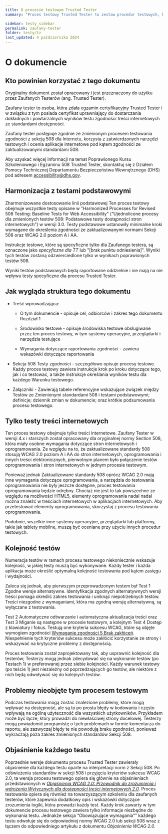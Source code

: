 ```yaml
---
title: O procesie testowym Trusted Tester
summary: "Proces testowy Trusted Tester to zestaw procedur testowych, ktorych celem jest stwierdzenie zgodności treści stron internetowych ze Zmienioną Sekcją 508, która w całości implementuje WCAG 2.0. Pierwotnie został  stworzony przez Biuro Dostępnych Systemów i Technologii (OAST) w Departamencie Bezpieczeństwa Wewnętrznego (DHS) Stanów Zjednoczonych, a później przyjęty przez kilka innych amerykańskich agencji federalnych."

sidebar: testy_sidebar
permalink: zaufany-tester
folder: testy/tz
last_updated: 4 października 2024
---
```


O dokumencie
===================

Kto powinien korzystać z tego dokumentu
----------------------------

Oryginalny dokument został opracowany i jest przeznaczony do użytku przez Zaufanych Testerów (ang. <span lang ="en">Trusted Tester</span>).

Zaufany tester to osoba, która zdała egzamin certyfikacyjny Trusted Tester i w związku z tym posiada certyfikat uprawniający do dostarczania dokładnych i powtarzalnych wyników testu zgodności treści internetowych ze standardami dostępności.

Zaufany tester postępuje zgodnie ze zmienionym procesem testowania zgodności z sekcją 508 dla Internetu, korzysta z zatwierdzonych narzędzi testowych i ocenia aplikacje internetowe pod kątem zgodności ze zaktualizowanymi standardami 508. 

Aby uzyskać więcej informacji na temat Poprawionego Kursu Szkoleniowego i Egzaminu 508 Trusted Tester, skontaktuj się z Działem Pomocy Technicznej Departamentu Bezpieczeństwa Wewnętrznego (DHS) pod adresem accessibility@dhs.gov.

Harmonizacja z testami podstawowymi
-----------------------------


Zharmonizowane dostosowanie linii podstawowej
Ten proces testowy obejmuje wszystkie testy opisane w "Harmonized Processes for Revised 508 Testing: Baseline Tests for Web Accessibility" (<q>Ujednolicone procesy dla zmienionych testów 508: Podstawowe testy dostępności stron internetowych</q>) w wersji 3.0. Testy podstawowe ustanowiły minimalne kroki wymagane do określenia zgodności ze zaktualizowanymi normami Sekcji 508 oraz WCAG 2.0 poziom A i AA. 

Instrukcje testowe, które są specyficzne tylko dla Zaufanego testera, są oznaczone jako *specyficzne dla TT* lub "[brak punktu odniesienia]". Wyniki tych testów zostaną odzwierciedlone tylko w wynikach poprawionych testów 508.

Wyniki testów podstawowych będą raportowane oddzielnie i nie mają na nie wpływu testy specyficzne dla procesu Trusted Tester.

Jak wygląda struktura tego dokumentu
-------------------------------

-   Treść wprowadzająca:

    -   O tym dokumencie - opisuje cel, odbiorców i zakres tego dokumentu Rozdział 1

    -   Środowisko testowe - opisuje środowiska testowe obsługiwane przez ten proces testowy, w tym systemy operacyjne, przeglądarki i narzędzia testujące

    -   Wymagania dotyczące raportowania zgodności - zawiera wskazówki dotyczące raportowania

-   Sekcja 508 Testy zgodności - szczegółowo opisuje procesy testowe. Każdy proces testowy zawiera instrukcje krok po kroku dotyczące tego, jak i co testować, a także instrukcje określania wyników testu dla każdego Warunku testowego.

-   Załączniki - Zawierają tabele referencyjne wskazujące związek między Testów ze Zmienionymi standardami 508 i testami podstawowymi; definicje; dziennik zmian w dokumencie; oraz krótkie podsumowania procesu testowego.

Tylko testy treści internetowych
----------------------

Ten proces testowy obejmuje tylko treści internetowe.  Zaufany Tester w wersji 4.x i starszych został opracowany dla oryginalnej normy Section 508, która miały osobne wymagania dotyczące stron internetowych i oprogramowania. Ze względu na to, że zaktualizowane standardy 508 stosują WCAG 2.0 poziom A i AA do stron internetowych, oprogramowania i innych treści elektronicznych, pierwotnym planem było połączenie testów oprogramowania i stron internetowych w jednym procesie testowym.

Ponieważ jednak Zaktualizowane standardy 508 oprócz WCAG 2.0 mają inne wymagania dotyczące oprogramowania, a narzędzia do testowania oprogramowania nie były jeszcze dostępne, proces testowania oprogramowania będzie odrębny. Chociaż nie jest to tak powszechne ze względu na możliwości HTML5, elementy oprogramowania nadal nadal można znaleźć w treściach internetowych w aplikacjach internetowych. Aby przetestować elementy oprogramowania, skorzystaj z procesu testowania oprogramowania.

Podobnie, wszelkie inne systemy operacyjne, przeglądarki lub platformy, takie jak tablety mobilne, muszą być oceniane przy użyciu innych procedur testowych.


Kolejność testów
-------------

Numeracja testów w ramach procesu testowego niekoniecznie wskazuje kolejność, w jakiej testy muszą być wykonywane. Każdy tester i każda aplikacja może określić optymalną kolejność testowania pod kątem zasięgu i wydajności.

Zaleca się jednak, aby pierwszym przeprowadzonym testem był Test 1 Zgodne wersje alternatywne. Identyfikacja zgodnych alternatywnych wersji treści pomaga określić zakres testowania i uniknąć niepotrzebnych testów. Treści niezgodne z wymaganiami, która ma zgodną wersję alternatywną, są wyłączane z testowania.

Test 2 Automatyczne odtwarzanie i automatyczna aktualizacja treści oraz Test 3 Miganie są następne w procesie testowym, a kolejnym Test 4 Dostęp z klawiatury i fokus. Testują one kryteria sukcesu WCAG, które są objęte wymogiem zgodności [Wymaganie zgodności 5 Brak zakłóceń](https://wcag.irdpl.pl/understanding/zgodnosc#conf-req5). Niespełnienie tych kryteriów sukcesu może zakłócić korzystanie ze strony i wskazywać na krytyczne problemy z dostępnością.

Proces testowania został zaprojektowany tak, aby usprawnić kolejność dla testerów; Testerzy mogą jednak zdecydować się na wykonanie testów (po Testach 1) w preferowanej przez siebie kolejności. Każdy warunek testowy (po teście 1) jest niezależny od poprzedzających go testów, ale niektóre z nich będą odwoływać się do kolejnych testów.

Problemy nieobjęte tym procesem testowym
---------------------------------------

Podczas testowania mogą zostać znalezione problemy, które mogą wpływać na dostępność, ale są to po prostu błędy w kodowaniu i często wpływają na ogólną użyteczność dla wszystkich użytkowników. Przykładem może być łącze, który prowadzi do niewłaściwej strony docelowej. Testerzy mogą powiadomić programistę o tych problemach w formie komentarza do raportu, ale zazwyczaj błędy te nie powodują braku zgodności, ponieważ wykraczają poza zakres zmienionych standardów Sekcji 508.


Objaśnienie każdego testu
---------------------------

Poprzednie wersje dokumentu procesu Trusted Tester zawierały objaśnienie dla każdego testu oparte na interpretacji norm z Sekcji 508. Po odświeżeniu standardów w sekcji 508 i przyjęciu kryteriów sukcesu WCAG 2.0, ta wersja procesu testowego opiera się głównie na objaśnieniach przedstawionych w [*Objaśnienia WCAG 2.0: Przewodnik do zrozumienia i wdrożenia Wytycznych dla dostępności treści internetowych 2.0*](https://www.w3.org/TR/UNDERSTANDING-WCAG20/). Proces testowania opiera się również na towarzyszącym szkoleniu dla zaufanych testerów, które zapewnia dodatkowy opis i wskazówki dotyczące zrozumienia logiki, która prowadzi każdy test. Każdy krok zawarty w tym dokumencie procesu testowego zawiera tylko informacje niezbędne do wykonania testu. Jednakże sekcja <q>Obowiązujące wymagania</q>" każdego testu odwołuje się do odpowiedniej normy WCAG 2.0 lub sekcji 508 wraz z łączem do odpowiedniego artykułu z dokumentu *Objaśnienia WCAG 2.0*.

